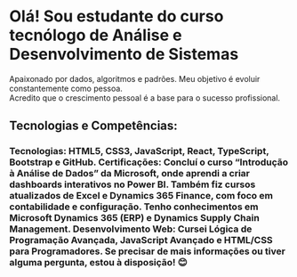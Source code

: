 <h1>Olá! Sou estudante do curso tecnólogo de Análise e Desenvolvimento de Sistemas</h1>  
<p>Apaixonado por dados, algoritmos e padrões. Meu objetivo é evoluir constantemente como pessoa.
  <br> Acredito que o crescimento pessoal é a base para o sucesso profissional.</p>

<h2>Tecnologias e Competências:</h2>

<h3>Tecnologias: HTML5, CSS3, JavaScript, React, TypeScript, Bootstrap e GitHub.
Certificações:
Concluí o curso “Introdução à Análise de Dados” da Microsoft, onde aprendi a criar dashboards interativos no Power BI.
Também fiz cursos atualizados de Excel e Dynamics 365 Finance, com foco em contabilidade e configuração.
Tenho conhecimentos em Microsoft Dynamics 365 (ERP) e Dynamics Supply Chain Management.
Desenvolvimento Web:
Cursei Lógica de Programação Avançada, JavaScript Avançado e HTML/CSS para Programadores.
Se precisar de mais informações ou tiver alguma pergunta, estou à disposição! 😊<h3/>
